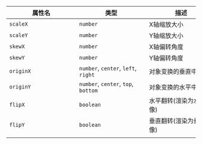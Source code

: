 | <div style="width: 170px">属性名</div> | <div style="width: 170px">类型</div> | <div style="width: 170px">描述</div> | <div style="width: 100px">默认值</div> |
| --- | --- | --- | --- |
| `scaleX`  | `number`                            | X轴缩放大小              | `1`      |      |
| `scaleY`  | `number`                            | Y轴缩放大小              | `1`      |      |
| `skewX`   | `number`                            | X轴偏转角度              | `0`      |      |
| `skewY`   | `number`                            | Y轴偏转角度              | `0`      |      |
| `originX` | `number`, `center`, `left`, `right` | 对象变换的垂直中心       | `'left'` |      |
| `originY` | `number`, `center`, `top`, `bottom` | 对象变换的水平中心       | `'top'`  |      |
| `flipX`   | `boolean`                           | 水平翻转(渲染为水平镜像) | `false`  |      |
| `flipY`   | `boolean`                           | 垂直翻转(渲染为垂直镜像) | `false`  |      |
|           |
